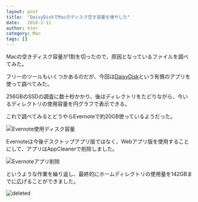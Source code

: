 ```yaml
---
layout: post
title:  "DaisyDiskでMacのディスク空き容量を増やした"
date:   2016-2-11
author: kter
category: Mac
tags: []
---
```


Macの空きディスク容量が1割を切ったので、原因となっているファイルを調べてみた。

フリーのツールもいくつかあるのだが、今回は[DaisyDisk](https://daisydiskapp.com/)という有償のアプリを使って調べてみた。

256GBのSSDの調査に数十秒かかり、後はディレクトリをたどりながら、今いるディレクトリの使用容量を円グラフで表示できる。


これで調べてみるとどうやらEvernoteで約20GB使っているようだった。

![Evernote使用ディスク容量](http://img.kter.jp/2016/0211/evernote.png)


Evernoteは今後デスクトップアプリ版ではなく、Webアプリ版を使用することにして、アプリはAppCleanerで削除しました。

![Evernoteアプリ削除](http://img.kter.jp/2016/0211/evernote-used-size.png)


というような作業を繰り返し、最終的にホームディレクトリの使用量を142GBまでに広げることができました。

![deleted](http://img.kter.jp/2016/0211/deleted.png)

